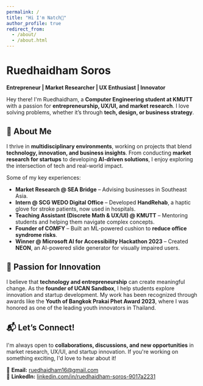 ```yaml
---
permalink: /
title: "Hi I'm Natch👋"
author_profile: true
redirect_from: 
  - /about/
  - /about.html
---
```

# Ruedhaidham Soros  
**Entrepreneur | Market Researcher | UX Enthusiast | Innovator**  

Hey there! I'm Ruedhaidham, a **Computer Engineering student at KMUTT** with a passion for **entrepreneurship, UX/UI, and market research**. I love solving problems, whether it’s through **tech, design, or business strategy**.  

## 🚀 About Me  
I thrive in **multidisciplinary environments**, working on projects that blend **technology, innovation, and business insights**. From conducting **market research for startups** to developing **AI-driven solutions**, I enjoy exploring the intersection of tech and real-world impact.  

Some of my key experiences:  
- **Market Research @ SEA Bridge** – Advising businesses in Southeast Asia.  
- **Intern @ SCG WEDO Digital Office** – Developed **HandRehab**, a haptic glove for stroke patients, now used in hospitals.  
- **Teaching Assistant (Discrete Math & UX/UI) @ KMUTT** – Mentoring students and helping them navigate complex concepts.  
- **Founder of COMFY** – Built an ML-powered cushion to **reduce office syndrome risks**.  
- **Winner @ Microsoft AI for Accessibility Hackathon 2023** – Created **NEON**, an AI-powered slide generator for visually impaired users.  

## 🌱 Passion for Innovation  
I believe that **technology and entrepreneurship** can create meaningful change. As the **founder of UCAN Sandbox**, I help students explore innovation and startup development. My work has been recognized through awards like the **Youth of Bangkok Prakai Phet Award 2023**, where I was honored as one of the leading youth innovators in Thailand.  

## 📬 Let’s Connect!  
I'm always open to **collaborations, discussions, and new opportunities** in market research, UX/UI, and startup innovation. If you're working on something exciting, I'd love to hear about it!  

📩 **Email:** [ruedhaidham16@gmail.com](mailto:ruedhaidham16@gmail.com)  
🔗 **LinkedIn:** [linkedin.com/in/ruedhaidham-soros-9017a2231](https://www.linkedin.com/in/ruedhaidham-soros-9017a2231/)  
